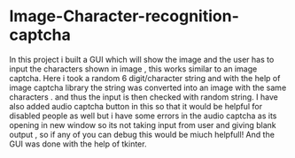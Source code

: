 # Image-Character-recognition-captcha
In this project i built a GUI which will show the image and the user has to input the characters shown in image , this works similar to an image captcha.
Here i took a random 6 digit/character string and with the help of image captcha library the string was converted into an image with the same characters . 
and thus the input is then checked with random string. I have also added audio captcha button in this so that it would be helpful for disabled people as well but i have some errors in the audio captcha as its opening in new window so its not taking input from user and giving blank output , so if any of you can debug this would be miuch helpfull! And the GUI was done with the help of tkinter. 
